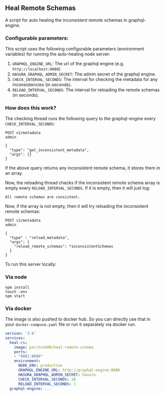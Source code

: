 ## Heal Remote Schemas

A script for auto healing the inconsistent remote schemas in graphql-engine.

### Configurable parameters:

This script uses the following configurable parameters (environment variables) for running the auto-healing node server:
1. `GRAPHQL_ENGINE_URL`: The url of the graphql engine (e.g. `http://localhost:8080`)
2. `HASURA_GRAPHQL_ADMIN_SECRET`: The admin secret of the graphql engine.
3. `CHECK_INTERVAL_SECONDS`: The interval for checking the metadata for any inconsistencies (in seconds).
4. `RELOAD_INTERVAL_SECONDS`: The interval for reloading the remote schemas (in seconds).

### How does this work?

The checking thread runs the following query to the graphql-engine every `CHECK_INTERVAL_SECONDS`:
```
POST v1/metadata
admin

{
  "type": "get_inconsistent_metadata",
  "args": {}
}
```
If the above query returns any inconsistent remote schema, it stores them in an array.

Now, the reloading thread checks if the inconsistent remote schema array is empty every `RELOAD_INTERVAL_SECONDS`. If it
is empty, then it will just log:
```
All remote schemas are consistent.
```

Now, if the array is not empty, then it will try reloading the inconsistent remote schemas:
```
POST v1/metadata
admin

{
  "type" : "reload_metadata",
  "args": {
    "reload_remote_schemas": *inconsistentSchemas
  }
}
```

To run this server locally:
### Via node
```
npm install
touch .env
npm start
```

### Via docker
The image is also pushed to docker hub. So you can directly use that in your `docker-compose.yaml` file or run it
separately via docker run.

```yaml
version: '3.6'
services:
  heal-rs:
    image: paritosh08/heal-remote-schema
    ports:
    - "8081:8080"
    environment:
      NODE_ENV: production
      GRAPHQL_ENGINE_URL: http://graphql-engine:8080
      HASURA_GRAPHQL_ADMIN_SECRET: hasura
      CHECK_INTERVAL_SECONDS: 10
      RELOAD_INTERVAL_SECONDS: 1
  graphql-engine: ...
```